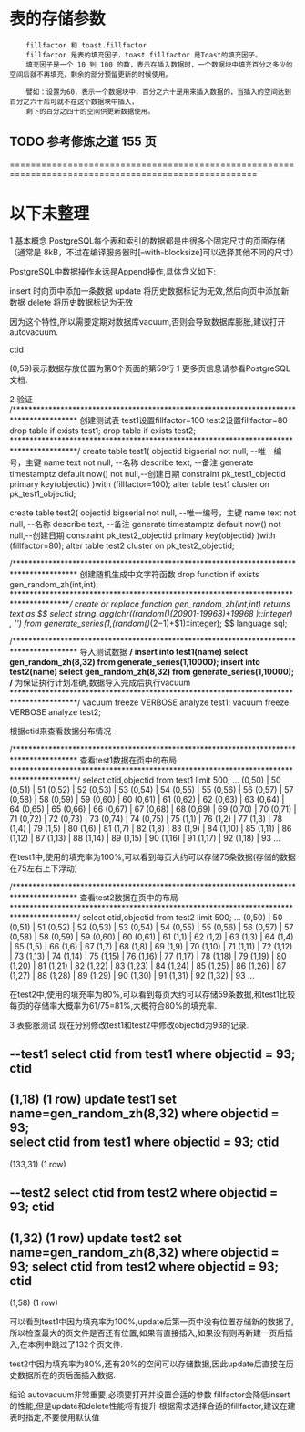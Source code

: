# 表的存储参数
```
    fillfactor 和 toast.fillfactor
    fillfactor 是表的填充因子，toast.fillfactor 是Toast的填充因子。
    填充因子是一个 10 到 100 的数，表示在插入数据时，一个数据块中填充百分之多少的空间后就不再填充，剩余的部分预留更新的时候使用。

    譬如：设置为60，表示一个数据块中，百分之六十是用来插入数据的，当插入的空间达到百分之六十后可就不在这个数据块中插入，
    剩下的百分之四十的空间供更新数据使用。
```


## TODO 参考修炼之道 155 页
=====================================================================================================
# 以下未整理
1 基本概念
PostgreSQL每个表和索引的数据都是由很多个固定尺寸的页面存储（通常是 8kB，不过在编译服务器时[–with-blocksize]可以选择其他不同的尺寸）

PostgreSQL中数据操作永远是Append操作,具体含义如下:

  insert 时向页中添加一条数据
  update 将历史数据标记为无效,然后向页中添加新数据
  delete 将历史数据标记为无效  

因为这个特性,所以需要定期对数据库vacuum,否则会导致数据库膨胀,建议打开autovacuum.

ctid

(0,59)表示数据存放位置为第0个页面的第59行
1
更多页信息请参看PostgreSQL文档.

2 验证
/****************************************************************************************
    创建测试表
    test1设置fillfactor=100
    test2设置fillfactor=80
    drop table if exists  test1;
    drop table if exists  test2;
****************************************************************************************/
create table test1(
    objectid bigserial not null,                --唯一编号，主键
    name text not null,                         --名称
    describe text,                              --备注
    generate timestamptz default now() not null,--创建日期
    constraint pk_test1_objectid primary key(objectid)
)with (fillfactor=100);
alter table test1 cluster on pk_test1_objectid;

create table test2(
    objectid bigserial not null,                --唯一编号，主键
    name text not null,                         --名称
    describe text,                              --备注
    generate timestamptz default now() not null,--创建日期
    constraint pk_test2_objectid primary key(objectid)
)with (fillfactor=80);
alter table test2 cluster on pk_test2_objectid;

/****************************************************************************************
    创建随机生成中文字符函数
drop function if exists gen_random_zh(int,int);
****************************************************************************************/
create or replace function gen_random_zh(int,int)
    returns text
as $$
	select string_agg(chr((random()*(20901-19968)+19968 )::integer) , '')  from generate_series(1,(random()*($2-$1)+$1)::integer);
$$ language sql;


/****************************************************************************************
    导入测试数据
****************************************************************************************/
insert into test1(name)
  select gen_random_zh(8,32) from generate_series(1,10000);
insert into test2(name)
    select gen_random_zh(8,32) from generate_series(1,10000);
/****************************************************************************************
    为保证执行计划准确,数据导入完成后执行vacuum
****************************************************************************************/
vacuum freeze VERBOSE analyze test1;
vacuum freeze VERBOSE analyze test2;

根据ctid来查看数据分布情况

/****************************************************************************************
    查看test1数据在页中的布局
****************************************************************************************/
select ctid,objectid from test1 limit 500;
 ...
(0,50) |       50
(0,51) |       51
(0,52) |       52
(0,53) |       53
(0,54) |       54
(0,55) |       55
(0,56) |       56
(0,57) |       57
(0,58) |       58
(0,59) |       59
(0,60) |       60
(0,61) |       61
(0,62) |       62
(0,63) |       63
(0,64) |       64
(0,65) |       65
(0,66) |       66
(0,67) |       67
(0,68) |       68
(0,69) |       69
(0,70) |       70
(0,71) |       71
(0,72) |       72
(0,73) |       73
(0,74) |       74
(0,75) |       75
(1,1)  |       76
(1,2)  |       77
(1,3)  |       78
(1,4)  |       79
(1,5)  |       80
(1,6)  |       81
(1,7)  |       82
(1,8)  |       83
(1,9)  |       84
(1,10) |       85
(1,11) |       86
(1,12) |       87
(1,13) |       88
(1,14) |       89
(1,15) |       90
(1,16) |       91
(1,17) |       92
(1,18) |       93
 ...

在test1中,使用的填充率为100%,可以看到每页大约可以存储75条数据(存储的数据在75左右上下浮动)

/****************************************************************************************
    查看test2数据在页中的布局
****************************************************************************************/
select ctid,objectid from test2 limit 500;
...
(0,50) |       50
(0,51) |       51
(0,52) |       52
(0,53) |       53
(0,54) |       54
(0,55) |       55
(0,56) |       56
(0,57) |       57
(0,58) |       58
(0,59) |       59
(0,60) |       60
(0,61) |       61
(1,1)  |       62
(1,2)  |       63
(1,3)  |       64
(1,4)  |       65
(1,5)  |       66
(1,6)  |       67
(1,7)  |       68
(1,8)  |       69
(1,9)  |       70
(1,10) |       71
(1,11) |       72
(1,12) |       73
(1,13) |       74
(1,14) |       75
(1,15) |       76
(1,16) |       77
(1,17) |       78
(1,18) |       79
(1,19) |       80
(1,20) |       81
(1,21) |       82
(1,22) |       83
(1,23) |       84
(1,24) |       85
(1,25) |       86
(1,26) |       87
(1,27) |       88
(1,28) |       89
(1,29) |       90
(1,30) |       91
(1,31) |       92
(1,32) |       93
 ...

在test2中,使用的填充率为80%,可以看到每页大约可以存储59条数据,和test1比较每页的存储率大概率为61/75=81%,大概符合80%的填充率.

3 表膨胀测试
现在分别修改test1和test2中修改objectid为93的记录.

--test1
select ctid from test1 where objectid = 93;
ctid  
--------
(1,18)
(1 row)
update test1 set name=gen_random_zh(8,32) where objectid = 93;  
select ctid from test1 where objectid = 93;
ctid   
----------
(133,31)
(1 row)

--test2
select ctid from test2 where objectid = 93;
ctid  
--------
(1,32)
(1 row)
update test2 set name=gen_random_zh(8,32) where objectid = 93;
select ctid from test2 where objectid = 93;
ctid  
--------
(1,58)
(1 row)

可以看到test1中因为填充率为100%,update后第一页中没有位置存储新的数据了,所以检查最大的页文件是否还有位置,如果有直接插入,如果没有则再新建一页后插入,在本例中跳过了132个页文件.

test2中因为填充率为80%,还有20%的空间可以存储数据,因此update后直接在历史数据所在的页后面插入数据.

结论
autovacuum非常重要,必须要打开并设置合适的参数
fillfactor会降低insert的性能,但是update和delete性能将有提升
根据需求选择合适的fillfactor,建议在建表时指定,不要使用默认值
